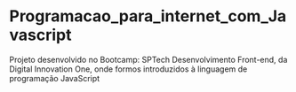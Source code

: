 # Programacao_para_internet_com_Javascript
Projeto desenvolvido no Bootcamp: SPTech Desenvolvimento Front-end, da Digital Innovation One, onde formos introduzidos à linguagem de programação JavaScript
